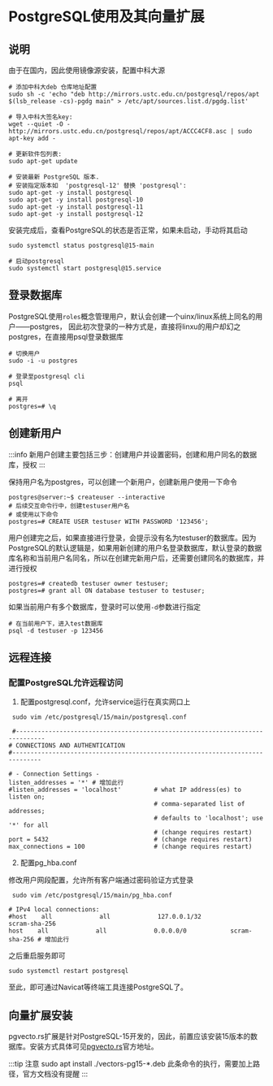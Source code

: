 # PostgreSQL使用及其向量扩展

## 说明

由于在国内，因此使用镜像源安装，配置中科大源

```shell
# 添加中科大deb 仓库地址配置
sudo sh -c 'echo "deb http://mirrors.ustc.edu.cn/postgresql/repos/apt $(lsb_release -cs)-pgdg main" > /etc/apt/sources.list.d/pgdg.list'

# 导入中科大签名key:
wget --quiet -O - http://mirrors.ustc.edu.cn/postgresql/repos/apt/ACCC4CF8.asc | sudo apt-key add -

# 更新软件包列表:
sudo apt-get update

# 安装最新 PostgreSQL 版本.
# 安装指定版本如  'postgresql-12' 替换 'postgresql':
sudo apt-get -y install postgresql
sudo apt-get -y install postgresql-10
sudo apt-get -y install postgresql-11
sudo apt-get -y install postgresql-12
```

安装完成后，查看PostgreSQL的状态是否正常，如果未启动，手动将其启动

```shell
sudo systemctl status postgresql@15-main

# 启动postgresql
sudo systemctl start postgresql@15.service
```

## 登录数据库

PostgreSQL使用`roles`概念管理用户，默认会创建一个uinx/linux系统上同名的用户——postgres，
因此初次登录的一种方式是，直接将linxu的用户却幻之postgres，在直接用psql登录数据库

```shell
# 切换用户
sudo -i -u postgres

# 登录至postgresql cli
psql

# 离开
postgres=# \q
```

## 创建新用户

:::info
新用户创建主要包括三步：创建用户并设置密码，创建和用户同名的数据库，授权
:::

保持用户名为postgres，可以创建一个新用户，创建新用户使用一下命令

```shell
postgres@server:~$ createuser --interactive
# 后续交互命令行中，创建testuser用户名
# 或使用以下命令
postgres=# CREATE USER testuser WITH PASSWORD '123456';
```

用户创建完之后，如果直接进行登录，会提示没有名为testuser的数据库。因为PostgreSQL的默认逻辑是，如果用新创建的用户名登录数据库，默认登录的数据库名称和当前用户名同名，所以在创建完新用户后，还需要创建同名的数据库，并进行授权

```shell
postgres=# createdb testuser owner testuser;
postgres=# grant all ON database testuser to testuser;
```

如果当前用户有多个数据库，登录时可以使用`-d`参数进行指定

```shell
# 在当前用户下，进入test数据库
psql -d testuser -p 123456
```

## 远程连接

### 配置PostgreSQL允许远程访问

1. 配置postgresql.conf，允许service运行在真实网口上

```shell
 sudo vim /etc/postgresql/15/main/postgresql.conf

 #------------------------------------------------------------------------------
# CONNECTIONS AND AUTHENTICATION
#------------------------------------------------------------------------------

# - Connection Settings -
listen_addresses = '*' # 增加此行
#listen_addresses = 'localhost'         # what IP address(es) to listen on;
                                        # comma-separated list of addresses;
                                        # defaults to 'localhost'; use '*' for all
                                        # (change requires restart)
port = 5432                             # (change requires restart)
max_connections = 100                   # (change requires restart)
```

2. 配置pg_hba.conf

修改用户网段配置，允许所有客户端通过密码验证方式登录

```shell
 sudo vim /etc/postgresql/15/main/pg_hba.conf

# IPv4 local connections:
#host    all             all             127.0.0.1/32            scram-sha-256
host    all             all             0.0.0.0/0            scram-sha-256 # 增加此行
```

之后重启服务即可

```shell
sudo systemctl restart postgresql
```

至此，即可通过Navicat等终端工具连接PostgreSQL了。

## 向量扩展安装

pgvecto.rs扩展是针对PostgreSQL-15开发的，因此，前置应该安装15版本的数据库。安装方式具体可见[pgvecto.rs](https://github.com/tensorchord/pgvecto.rs/blob/main/docs/install.md)官方地址。

:::tip 注意
sudo apt install ./vectors-pg15-*.deb 此条命令的执行，需要加上路径，官方文档没有提醒
:::


